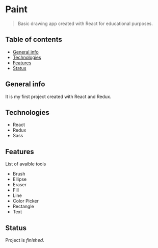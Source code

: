 # Paint 
> Basic drawing app created with React for educational purposes.

## Table of contents
* [General info](#general-info)
* [Technologies](#technologies)
* [Features](#features)
* [Status](#status)

## General info

It is my first project created with React and Redux.  

## Technologies
* React
* Redux
* Sass

## Features
List of avaible tools
* Brush
* Ellipse
* Eraser
* Fill
* Line
* Color Picker
* Rectangle
* Text

## Status
Project is _finished_.
